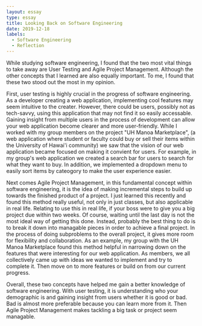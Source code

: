 ```yaml
---
layout: essay
type: essay
title: Looking Back on Software Engineering
date: 2019-12-18
labels:
  - Software Engineering
  - Reflection
---
```

While studying software engineering, I found that the two most vital things to take away are User Testing and Agile Project Management. Although the other concepts that I learned are also equally important. To me, I found that these two stood out the most in my opinion.

First, user testing is highly crucial in the progress of software engineering. As a developer creating a web application, implementing cool features may seem intuitive to the creater. However, there could be users, possibly not as tech-savvy, using this application that may not find it so easily accessable. Gaining insight from multiple users in the process of development can allow your web application become clearer and more user-friendly. While I worked with my group members on the project "UH Manoa Marketplace", (a web application where student or faculty could buy or sell their items within the University of Hawai'i community) we saw that the vision of our web application became focused on making it convient for users. For example, in my group's web application we created a search bar for users to search for what they want to buy. In addition, we implemented a dropdown menu to easily sort items by cateogory to make the user experience easier.

Next comes Agile Project Management, in this fundamental concept within software engineering, it is the idea of making incremental steps to build up towards the finished product of a project. I just learned this recently and found this method really useful, not only in just classes, but also applicable in real life. Relating to use this in real life, if your boss were to give you a big project due within two weeks. Of course, waiting until the last day is not the most ideal way of getting this done. Instead, probably the best thing to do is to break it down into managable pieces in order to achieve a final project. In the process of doing subproblems to the overall project, it gives more room for flexibility and collaboration. As an example, my group with the UH Manoa Marketplace found this method helpful in narrowing down on the features that were interesting for our web application. As members, we all collectively came up with ideas we wanted to implement and try to complete it. Then move on to more features or build on from our current progress. 

Overall, these two concepts have helped me gain a better knowledge of software engineering. With user testing, it is understanding who your demographic is and gaining insight from users whether it is good or bad. Bad is almost more preferable because you can learn more from it. Then Agile Project Management makes tackling a big task or project seem managable.
